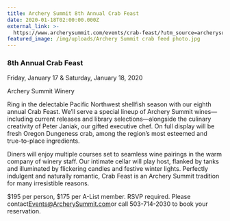 ```yaml
---
title: Archery Summit 8th Annual Crab Feast
date: 2020-01-18T02:00:00.000Z
external_link: >-
  https://www.archerysummit.com/events/crab-feast/?utm_source=archerysummit.com&utm_medium=email&utm_campaign=010719_ASW_Events_ALL&utm_term=all&utm_content=header
featured_image: /img/uploads/Archery Summit crab feed photo.jpg
---
```

<!--StartFragment-->

### 8th Annual Crab Feast

Friday, January 17 & Saturday, January 18, 2020

Archery Summit Winery

Ring in the delectable Pacific Northwest shellfish season with our eighth annual Crab Feast. We’ll serve a special lineup of Archery Summit wines—including current releases and library selections—alongside the culinary creativity of Peter Janiak, our gifted executive chef. On full display will be fresh Oregon Dungeness crab, among the region’s most esteemed and true-to-place ingredients.

Diners will enjoy multiple courses set to seamless wine pairings in the warm company of winery staff. Our intimate cellar will play host, flanked by tanks and illuminated by flickering candles and festive winter lights. Perfectly indulgent and naturally romantic, Crab Feast is an Archery Summit tradition for many irresistible reasons.

<!--StartFragment-->

$195 per person, $175 per A-List member. RSVP required. Please contact[Events@ArcherySummit.com](mailto:events@archerysummit.com)or call 503-714-2030 to book your reservation.

<!--EndFragment-->

<!--EndFragment-->
